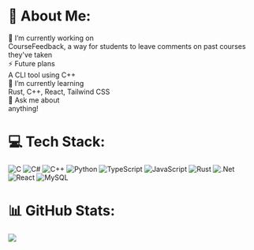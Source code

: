 # 💫 About Me:
🔭 I’m currently working on<br>CourseFeedback, a way for students to leave comments on past courses they've taken<br>⚡ Future plans<br>A CLI tool using C++<br>🌱 I’m currently learning<br>Rust, C++, React, Tailwind CSS<br>💬 Ask me about<br>anything!<br>


# 💻 Tech Stack:
![C](https://img.shields.io/badge/c-%2300599C.svg?style=for-the-badge&logo=c&logoColor=white) ![C#](https://img.shields.io/badge/c%23-%23239120.svg?style=for-the-badge&logo=csharp&logoColor=white) ![C++](https://img.shields.io/badge/c++-%2300599C.svg?style=for-the-badge&logo=c%2B%2B&logoColor=white) ![Python](https://img.shields.io/badge/python-3670A0?style=for-the-badge&logo=python&logoColor=ffdd54) ![TypeScript](https://img.shields.io/badge/typescript-%23007ACC.svg?style=for-the-badge&logo=typescript&logoColor=white) ![JavaScript](https://img.shields.io/badge/javascript-%23323330.svg?style=for-the-badge&logo=javascript&logoColor=%23F7DF1E) ![Rust](https://img.shields.io/badge/rust-%23000000.svg?style=for-the-badge&logo=rust&logoColor=white) ![.Net](https://img.shields.io/badge/.NET-5C2D91?style=for-the-badge&logo=.net&logoColor=white) ![React](https://img.shields.io/badge/react-%2320232a.svg?style=for-the-badge&logo=react&logoColor=%2361DAFB) ![MySQL](https://img.shields.io/badge/mysql-4479A1.svg?style=for-the-badge&logo=mysql&logoColor=white)
# 📊 GitHub Stats:
<!-- ![](https://github-readme-stats.vercel.app/api?username=Anderson-Lai&theme=dark&hide_border=false&include_all_commits=false&count_private=false)<br/>
![](https://github-readme-streak-stats.herokuapp.com/?user=Anderson-Lai&theme=dark&hide_border=false)<br/> -->
![](https://github-readme-stats.vercel.app/api/top-langs/?username=Anderson-Lai&theme=dark&hide_border=false&include_all_commits=false&count_private=false&layout=compact)

<!-- ---
[![](https://visitcount.itsvg.in/api?id=Anderson-Lai&icon=0&color=0)](https://visitcount.itsvg.in) -->
